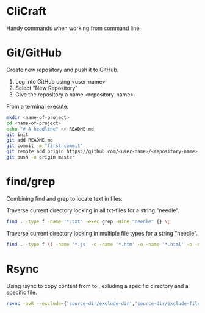 # CliCraft
Handy commands when working from command line.

# Git/GitHub
Create new repository and push it to GitHub.

1. Log into GitHub using \<user-name\>
2. Select "New Repository" 
3. Give the repository a name \<repository-name\>

From a terminal execute:

```bash
mkdir <name-of-project>
cd <name-of-project>
echo "# A headline" >> README.md
git init
git add README.md
git commit -m "first commit"
git remote add origin https://github.com/<user-name>/<repository-name>.git
git push -u origin master
```

# find/grep
Combining find and grep to locate text in files.

Traverse current directory looking in all txt-files for a string "needle".

```bash
find . -type f -name '*.txt' -exec grep -Hine "needle" {} \;
```

Traverse current directory looking in multiple file types for a string "needle".

```bash
find . -type f \( -name '*.js' -o -name '*.htm' -o -name '*.html' -o -name '*.ejs' -o -name '*.json' \) -exec grep -Hine "needle" {} \;
```

# Rsync
Using rsync to copy content from <source-dir> to <target-dir>, exluding a specific directory and a specific file.

```bash
rsync -avR --exclude={'source-dir/exclude-dir','source-dir/exclude-file} source-dir target-dir
```


